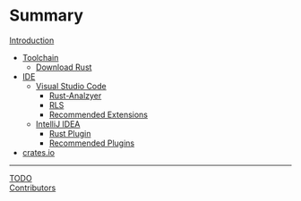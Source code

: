 # Summary

[Introduction](./introduction.md)
- [Toolchain](./tool_chain.md)
  - [Download Rust](./download_rust.md)
- [IDE](./ide.md)
  - [Visual Studio Code](./vscode.md)
    - [Rust-Analzyer]()
    - [RLS]()
    - [Recommended Extensions]()
  - [IntelliJ IDEA](./intellij_idea.md)
    - [Rust Plugin]()
    - [Recommended Plugins]()
- [crates.io](./crates.md)  
---
[TODO](./todo.md)  
[Contributors](./contributors.md)
